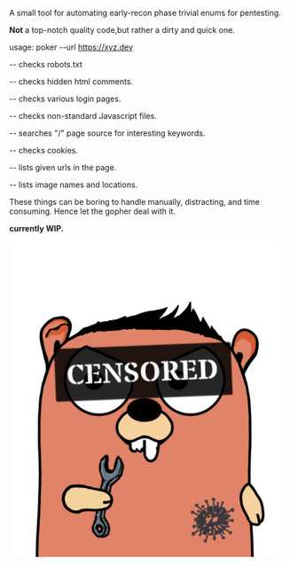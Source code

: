 A small tool for automating early-recon phase trivial enums for pentesting.

**Not** a top-notch quality code,but rather a dirty and quick one.

usage: poker --url https://xyz.dev


-- checks robots.txt

-- checks hidden html comments.

-- checks various login pages.

-- checks non-standard Javascript files.

-- searches "/" page source for interesting keywords.

-- checks cookies.

-- lists given urls in the page.

-- lists image names and locations.

These things can be boring to handle manually, distracting, and time consuming. Hence let the gopher deal with it.

**currently WIP.**

![gopher](ico/gopher.png)

